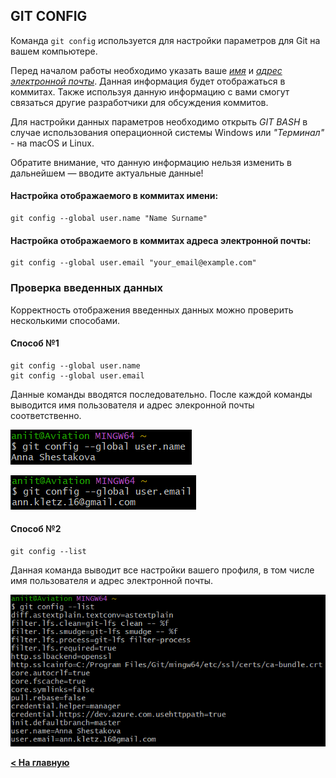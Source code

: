 ## GIT CONFIG


Команда `git config` используется для настройки параметров для Git на вашем компьютере. 

Перед началом работы необходимо указать ваше *<u>имя</u>* и *<u>адрес электронной почты</u>*. Данная информация будет отображаться в коммитах. Также используя данную информацию с вами смогут связаться другие разработчики для обсуждения коммитов.

Для настройки данных параметров необходимо открыть *GIT BASH* в случае использования операционной системы Windows или *"Терминал"* - на macOS и Linux.

Обратите внимание, что данную информацию нельзя изменить в дальнейшем — вводите актуальные данные!

#### Настройка отображаемого в коммитах имени:

```
git config --global user.name "Name Surname"
```

#### Настройка отображаемого в коммитах адреса электронной почты:

```
git config --global user.email "your_email@example.com"
```

### Проверка введенных данных

Корректность отображения введенных данных можно проверить несколькими способами.

#### Способ №1
```
git config --global user.name
git config --global user.email
```
Данные команды вводятся последовательно. После каждой команды выводится имя пользователя и адрес элекронной почты соответственно.

![git config --global user.name](/assets/git-config-user-name.png)

![git config --global user.email](/assets/git-config-user-email.png)

#### Способ №2
```
git config --list
```
Данная команда выводит все настройки вашего профиля, в том числе имя пользователя и адрес электронной почты.

![git config --list](/assets/git-config-list.png)

[**< На главную**](readme.md)